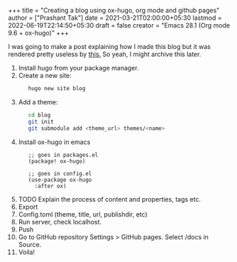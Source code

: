 +++
title = "Creating a blog using ox-hugo, org mode and github pages"
author = ["Prashant Tak"]
date = 2021-03-21T02:00:00+05:30
lastmod = 2022-06-19T22:14:50+05:30
draft = false
creator = "Emacs 28.1 (Org mode 9.6 + ox-hugo)"
+++

I was going to make a post explaining how I made this blog but it was rendered pretty useless by [this.](https://dev.to/usamasubhani/setup-a-blog-with-hugo-and-github-pages-562n) So yeah, I might archive this later.

1.  Install hugo from your package manager.
2.  Create a new site:
    ```sh
       hugo new site blog
    ```
3.  Add a theme:
    ```sh
       cd blog
       git init
       git submodule add <theme_url> themes/<name>
    ```
4.  Install ox-hugo in emacs
    ```emacs-lisp
       ;; goes in packages.el
       (package! ox-hugo)

       ;; goes in config.el
       (use-package ox-hugo
         :after ox)
    ```
5.  TODO Explain the process of content and properties, tags etc.
6.  Export
7.  Config.toml (theme, title, url, publishdir, etc)
8.  Run server, check localhost.
9.  Push
10. Go to GitHub repository Settings &gt; GitHub pages. Select /docs in Source.
11. Voila!
